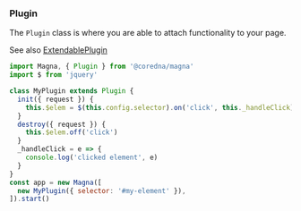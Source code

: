 ### Plugin
The `Plugin` class is where you are able to attach functionality to your page.

See also [ExtendablePlugin](./13_ExtendablePlugin.md)

```javascript
import Magna, { Plugin } from '@coredna/magna'
import $ from 'jquery'

class MyPlugin extends Plugin {
  init({ request }) {
    this.$elem = $(this.config.selector).on('click', this._handleClick)    
  }
  destroy({ request }) {
    this.$elem.off('click')
  }
  _handleClick = e => {
    console.log('clicked element', e)
  }
}
const app = new Magna([
  new MyPlugin({ selector: '#my-element' }),
]).start()
```

